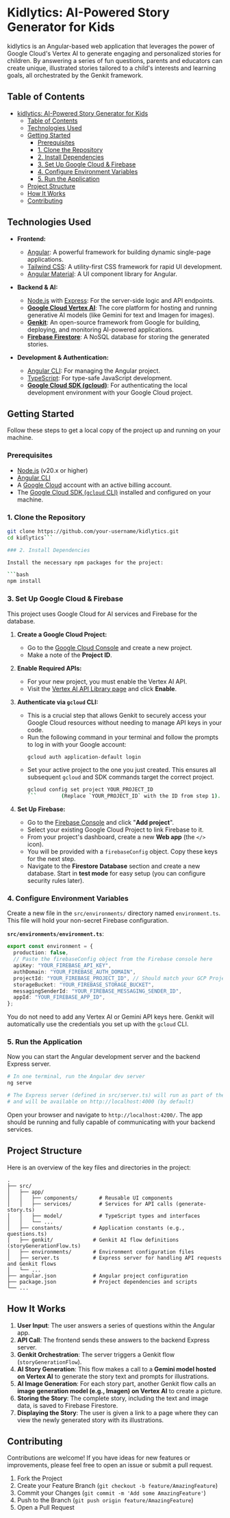 # Kidlytics: AI-Powered Story Generator for Kids

kidlytics is an Angular-based web application that leverages the power of Google Cloud's Vertex AI to generate engaging and personalized stories for children. By answering a series of fun questions, parents and educators can create unique, illustrated stories tailored to a child's interests and learning goals, all orchestrated by the Genkit framework.

## Table of Contents

- [kidlytics: AI-Powered Story Generator for Kids](#kidlytics-ai-powered-story-generator-for-kids)
  - [Table of Contents](#table-of-contents)
  - [Technologies Used](#technologies-used)
  - [Getting Started](#getting-started)
    - [Prerequisites](#prerequisites)
    - [1. Clone the Repository](#1-clone-the-repository)
    - [2. Install Dependencies](#2-install-dependencies)
    - [3. Set Up Google Cloud & Firebase](#3-set-up-google-cloud--firebase)
    - [4. Configure Environment Variables](#4-configure-environment-variables)
    - [5. Run the Application](#5-run-the-application)
  - [Project Structure](#project-structure)
  - [How It Works](#how-it-works)
  - [Contributing](#contributing)

## Technologies Used

- **Frontend:**

  - [Angular](https://angular.io/): A powerful framework for building dynamic single-page applications.
  - [Tailwind CSS](https://tailwindcss.com/): A utility-first CSS framework for rapid UI development.
  - [Angular Material](https://material.angular.io/): A UI component library for Angular.

- **Backend & AI:**

  - [Node.js](https://nodejs.org/en) with [Express](https://expressjs.com/): For the server-side logic and API endpoints.
  - [**Google Cloud Vertex AI**](https://cloud.google.com/vertex-ai): The core platform for hosting and running generative AI models (like Gemini for text and Imagen for images).
  - [**Genkit**](https://firebase.google.com/docs/genkit): An open-source framework from Google for building, deploying, and monitoring AI-powered applications.
  - [**Firebase Firestore**](https://firebase.google.com/docs/firestore): A NoSQL database for storing the generated stories.

- **Development & Authentication:**
  - [Angular CLI](https://angular.io/cli): For managing the Angular project.
  - [TypeScript](https://www.typescriptlang.org/): For type-safe JavaScript development.
  - [**Google Cloud SDK (gcloud)**](https://cloud.google.com/sdk): For authenticating the local development environment with your Google Cloud project.

## Getting Started

Follow these steps to get a local copy of the project up and running on your machine.

### Prerequisites

- [Node.js](https://nodejs.org/en/download/) (v20.x or higher)
- [Angular CLI](https://angular.io/cli)
- A [Google Cloud](https://cloud.google.com/) account with an active billing account.
- The [Google Cloud SDK (`gcloud` CLI)](https://cloud.google.com/sdk/docs/install) installed and configured on your machine.

### 1. Clone the Repository

````bash
git clone https://github.com/your-username/kidlytics.git
cd kidlytics```

### 2. Install Dependencies

Install the necessary npm packages for the project:

```bash
npm install
````

### 3. Set Up Google Cloud & Firebase

This project uses Google Cloud for AI services and Firebase for the database.

1.  **Create a Google Cloud Project:**

    - Go to the [Google Cloud Console](https://console.cloud.google.com/projectcreate) and create a new project.
    - Make a note of the **Project ID**.

2.  **Enable Required APIs:**

    - For your new project, you must enable the Vertex AI API.
    - Visit the [Vertex AI API Library page](https://console.cloud.google.com/apis/library/vertexai.googleapis.com) and click **Enable**.

3.  **Authenticate via `gcloud` CLI:**

    - This is a crucial step that allows Genkit to securely access your Google Cloud resources without needing to manage API keys in your code.
    - Run the following command in your terminal and follow the prompts to log in with your Google account:
      ```bash
      gcloud auth application-default login
      ```
    - Set your active project to the one you just created. This ensures all subsequent `gcloud` and SDK commands target the correct project.
      ````bash
      gcloud config set project YOUR_PROJECT_ID
      ```        (Replace `YOUR_PROJECT_ID` with the ID from step 1).
      ````

4.  **Set Up Firebase:**
    - Go to the [Firebase Console](https://console.firebase.google.com/) and click "**Add project**".
    - Select your existing Google Cloud Project to link Firebase to it.
    - From your project's dashboard, create a new **Web app** (the `</>` icon).
    - You will be provided with a `firebaseConfig` object. Copy these keys for the next step.
    - Navigate to the **Firestore Database** section and create a new database. Start in **test mode** for easy setup (you can configure security rules later).

### 4. Configure Environment Variables

Create a new file in the `src/environments/` directory named `environment.ts`. This file will hold your non-secret Firebase configuration.

**`src/environments/environment.ts`**:

```typescript
export const environment = {
  production: false,
  // Paste the firebaseConfig object from the Firebase console here
  apiKey: "YOUR_FIREBASE_API_KEY",
  authDomain: "YOUR_FIREBASE_AUTH_DOMAIN",
  projectId: "YOUR_FIREBASE_PROJECT_ID", // Should match your GCP Project ID
  storageBucket: "YOUR_FIREBASE_STORAGE_BUCKET",
  messagingSenderId: "YOUR_FIREBASE_MESSAGING_SENDER_ID",
  appId: "YOUR_FIREBASE_APP_ID",
};
```

You do not need to add any Vertex AI or Gemini API keys here. Genkit will automatically use the credentials you set up with the `gcloud` CLI.

### 5. Run the Application

Now you can start the Angular development server and the backend Express server.

```bash
# In one terminal, run the Angular dev server
ng serve

# The Express server (defined in src/server.ts) will run as part of the Angular SSR setup
# and will be available on http://localhost:4000 (by default)
```

Open your browser and navigate to `http://localhost:4200/`. The app should be running and fully capable of communicating with your backend services.

## Project Structure

Here is an overview of the key files and directories in the project:

```
.
├── src/
│   ├── app/
│   │   ├── components/       # Reusable UI components
│   │   ├── services/         # Services for API calls (generate-story.ts)
│   │   ├── model/            # TypeScript types and interfaces
│   │   └── ...
│   ├── constants/          # Application constants (e.g., questions.ts)
│   ├── genkit/             # Genkit AI flow definitions (storyGenerationFlow.ts)
│   ├── environments/       # Environment configuration files
│   ├── server.ts           # Express server for handling API requests and Genkit flows
│   └── ...
├── angular.json            # Angular project configuration
├── package.json            # Project dependencies and scripts
└── ...
```

## How It Works

1.  **User Input**: The user answers a series of questions within the Angular app.
2.  **API Call**: The frontend sends these answers to the backend Express server.
3.  **Genkit Orchestration**: The server triggers a Genkit flow (`storyGenerationFlow`).
4.  **AI Story Generation**: This flow makes a call to a **Gemini model hosted on Vertex AI** to generate the story text and prompts for illustrations.
5.  **AI Image Generation**: For each story part, another Genkit flow calls an **image generation model (e.g., Imagen) on Vertex AI** to create a picture.
6.  **Storing the Story**: The complete story, including the text and image data, is saved to Firebase Firestore.
7.  **Displaying the Story**: The user is given a link to a page where they can view the newly generated story with its illustrations.

## Contributing

Contributions are welcome! If you have ideas for new features or improvements, please feel free to open an issue or submit a pull request.

1.  Fork the Project
2.  Create your Feature Branch (`git checkout -b feature/AmazingFeature`)
3.  Commit your Changes (`git commit -m 'Add some AmazingFeature'`)
4.  Push to the Branch (`git push origin feature/AmazingFeature`)
5.  Open a Pull Request
